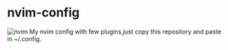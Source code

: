 # nvim-config
![nvim](https://github.com/retrovisionagain/nvim-config/main/simple-gruvbox-nvim.png)
My nvim config with few plugins,just copy this repository and paste in ~/.config.
